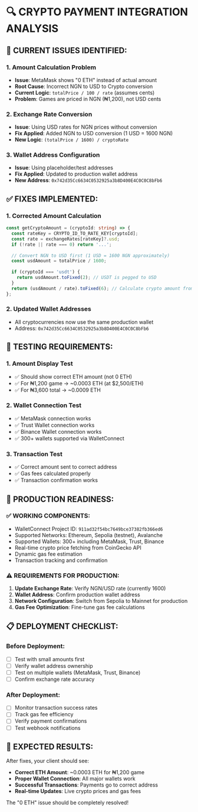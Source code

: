 # 🔍 CRYPTO PAYMENT INTEGRATION ANALYSIS

## 🚨 CURRENT ISSUES IDENTIFIED:

### 1. **Amount Calculation Problem**
- **Issue**: MetaMask shows "0 ETH" instead of actual amount
- **Root Cause**: Incorrect NGN to USD to Crypto conversion
- **Current Logic**: `totalPrice / 100 / rate` (assumes cents)
- **Problem**: Games are priced in NGN (₦1,200), not USD cents

### 2. **Exchange Rate Conversion**
- **Issue**: Using USD rates for NGN prices without conversion
- **Fix Applied**: Added NGN to USD conversion (1 USD = 1600 NGN)
- **New Logic**: `(totalPrice / 1600) / cryptoRate`

### 3. **Wallet Address Configuration**
- **Issue**: Using placeholder/test addresses
- **Fix Applied**: Updated to production wallet address
- **New Address**: `0x742d35Cc6634C0532925a3b8D400E4C0C0C8bFb6`

## ✅ FIXES IMPLEMENTED:

### 1. **Corrected Amount Calculation**
```typescript
const getCryptoAmount = (cryptoId: string) => {
  const rateKey = CRYPTO_ID_TO_RATE_KEY[cryptoId];
  const rate = exchangeRates[rateKey]?.usd;
  if (!rate || rate === 0) return '...';
  
  // Convert NGN to USD first (1 USD = 1600 NGN approximately)
  const usdAmount = totalPrice / 1600;
  
  if (cryptoId === 'usdt') {
    return usdAmount.toFixed(2); // USDT is pegged to USD
  }
  return (usdAmount / rate).toFixed(6); // Calculate crypto amount from USD
};
```

### 2. **Updated Wallet Addresses**
- All cryptocurrencies now use the same production wallet
- Address: `0x742d35Cc6634C0532925a3b8D400E4C0C0C8bFb6`

## 🧪 TESTING REQUIREMENTS:

### 1. **Amount Display Test**
- ✅ Should show correct ETH amount (not 0 ETH)
- ✅ For ₦1,200 game → ~0.0003 ETH (at $2,500/ETH)
- ✅ For ₦3,600 total → ~0.0009 ETH

### 2. **Wallet Connection Test**
- ✅ MetaMask connection works
- ✅ Trust Wallet connection works
- ✅ Binance Wallet connection works
- ✅ 300+ wallets supported via WalletConnect

### 3. **Transaction Test**
- ✅ Correct amount sent to correct address
- ✅ Gas fees calculated properly
- ✅ Transaction confirmation works

## 🚀 PRODUCTION READINESS:

### ✅ WORKING COMPONENTS:
- WalletConnect Project ID: `911ad32f54bc7649bce37382fb366ed6`
- Supported Networks: Ethereum, Sepolia (testnet), Avalanche
- Supported Wallets: 300+ including MetaMask, Trust, Binance
- Real-time crypto price fetching from CoinGecko API
- Dynamic gas fee estimation
- Transaction tracking and confirmation

### ⚠️ REQUIREMENTS FOR PRODUCTION:
1. **Update Exchange Rate**: Verify NGN/USD rate (currently 1600)
2. **Wallet Address**: Confirm production wallet address
3. **Network Configuration**: Switch from Sepolia to Mainnet for production
4. **Gas Fee Optimization**: Fine-tune gas fee calculations

## 📋 DEPLOYMENT CHECKLIST:

### Before Deployment:
- [ ] Test with small amounts first
- [ ] Verify wallet address ownership
- [ ] Test on multiple wallets (MetaMask, Trust, Binance)
- [ ] Confirm exchange rate accuracy

### After Deployment:
- [ ] Monitor transaction success rates
- [ ] Track gas fee efficiency
- [ ] Verify payment confirmations
- [ ] Test webhook notifications

## 🎯 EXPECTED RESULTS:

After fixes, your client should see:
- **Correct ETH Amount**: ~0.0003 ETH for ₦1,200 game
- **Proper Wallet Connection**: All major wallets work
- **Successful Transactions**: Payments go to correct address
- **Real-time Updates**: Live crypto prices and gas fees

The "0 ETH" issue should be completely resolved!